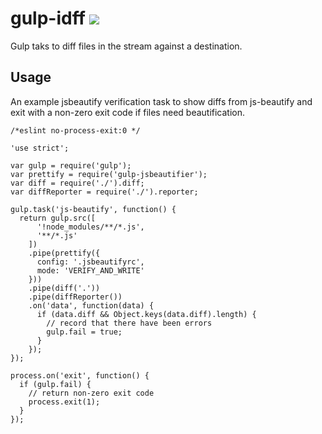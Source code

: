 # gulp-idff [![](https://travis-ci.org/creativelive/gulp-diff.png)](https://travis-ci.org/creativelive/gulp-diff)

Gulp taks to diff files in the stream against a destination.

## Usage

An example jsbeautify verification task to show diffs from js-beautify and
exit with a non-zero exit code if files need beautification.

```
/*eslint no-process-exit:0 */

'use strict';

var gulp = require('gulp');
var prettify = require('gulp-jsbeautifier');
var diff = require('./').diff;
var diffReporter = require('./').reporter;

gulp.task('js-beautify', function() {
  return gulp.src([
      '!node_modules/**/*.js',
      '**/*.js'
    ])
    .pipe(prettify({
      config: '.jsbeautifyrc',
      mode: 'VERIFY_AND_WRITE'
    }))
    .pipe(diff('.'))
    .pipe(diffReporter())
    .on('data', function(data) {
      if (data.diff && Object.keys(data.diff).length) {
        // record that there have been errors
        gulp.fail = true;
      }
    });
});

process.on('exit', function() {
  if (gulp.fail) {
    // return non-zero exit code
    process.exit(1);
  }
});

```
